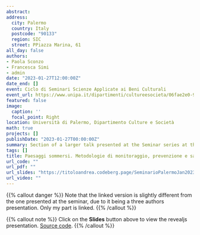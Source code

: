 ```yaml
---
abstract: 
address:
  city: Palermo
  country: Italy
  postcode: "90133"
  region: SIC
  street: PPiazza Marina, 61
all_day: false
authors:
- Paola Sconzo
- Francesca Simi
- admin
date: "2023-01-27T12:00:00Z"
date_end: []
event: Ciclo di Seminari Scienze Applicate ai Beni Culturali
event_url: https://www.unipa.it/dipartimenti/cultureesocieta/06fae2e0-9c9c-11ed-823b-005056010139/
featured: false
image:
  caption: ''
  focal_point: Right
location: Università di Palermo, Dipartimento Culture e Società
math: true
projects: []
publishDate: "2023-01-27T00:00:00Z"
summary: Section of a larger talk presented at the Seminar series at the University of Palermo.
tags: []
title: Paesaggi sommersi. Metodologie di monitoraggio, prevenzione e salvaguardia dei siti a rischio del bacino della diga di Mosul, Irak. Il progetto RE-Land
url_code: ""
url_pdf: ""
url_slides: "https://titoloandrea.codeberg.page/SeminarioPalermoJan2023/@pages/TitoloPalermo2023.html"
url_video: ""
---
```


{{% callout danger %}}
Note that the linked version is slightly different from the one presented at the seminar, due to it being a three authors presentation. Only my part is linked.
{{% /callout %}}

{{% callout note %}}
Click on the **Slides** button above to view the revealjs presentation. [Source code](https://codeberg.org/titoloandrea/SeminarioPalermoJan2023).
{{% /callout %}}
